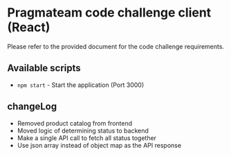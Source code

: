 # Pragmateam code challenge client (React)

Please refer to the provided document for the code challenge requirements. 

## Available scripts

- `npm start` - Start the application (Port 3000)


## changeLog

- Removed product catalog from frontend
- Moved logic of determining status to backend
- Make a single API call to fetch all status together
- Use json array instead of object map as the API response
